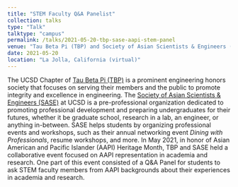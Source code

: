 ```yaml
---
title: "STEM Faculty Q&A Panelist"
collection: talks
type: "Talk"
talktype: "campus"
permalink: /talks/2021-05-20-tbp-sase-aapi-stem-panel
venue: "Tau Beta Pi (TBP) and Society of Asian Scientists & Engineers (SASE)"
date: 2021-05-20
location: "La Jolla, California (virtual)"
---
```


The UCSD Chapter of <a href="https://tbp.ucsd.edu/home" target="_blank">Tau Beta Pi (TBP)</a> is a prominent engineering honors society that focuses on serving their members and the public to promote integrity and excellence in engineering. The <a href="https://saseatucsd.weebly.com/" target="_blank">Society of Asian Scientists & Engineers (SASE)</a> at UCSD is a pre-professional organization dedicated to promoting professional development and preparing undergraduates for their futures, whether it be graduate school, research in a lab, an engineer, or anything in-between. SASE helps students by organizing professional events and workshops, such as their annual networking event <i>Dining with Professionals</i>, resume workshops, and more. In May 2021, in honor of Asian American and Pacific Islander (AAPI) Heritage Month, TBP and SASE held a collaborative event focused on AAPI representation in academia and research. One part of this event consisted of a Q&A Panel for students to ask STEM faculty members from AAPI backgrounds about their experiences in academia and research.
